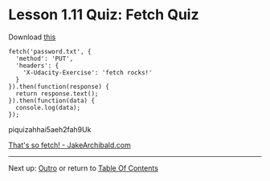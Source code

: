 # Lesson 1.11 Quiz: Fetch Quiz

Download [this](http://video.udacity-data.com.s3.amazonaws.com/topher/2016/June/5755fd25_l1-fetch-binary/l1-fetch-binary.zip)

```
fetch('password.txt', {
  'method': 'PUT',
  'headers': {
    'X-Udacity-Exercise': 'fetch rocks!'
  }
}).then(function(response) {
  return response.text();
}).then(function(data) {
  console.log(data);
});
```
piquizahhai5aeh2fah9Uk

[That's so fetch! - JakeArchibald.com](https://jakearchibald.com/2015/thats-so-fetch/)

- - -
Next up: [Outro](ND024_Part4_Lesson01_12.md) or return to [Table Of Contents](./ND024_TableOfContents.md)
